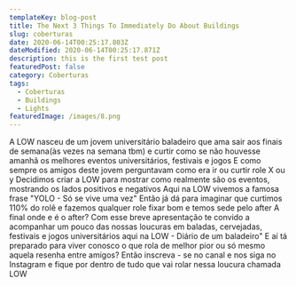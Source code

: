 ```yaml
---
templateKey: blog-post
title: The Next 3 Things To Immediately Do About Buildings
slug: coberturas
date: 2020-06-14T00:25:17.803Z
dateModified: 2020-06-14T00:25:17.871Z
description: this is the first test post
featuredPost: false
category: Coberturas
tags:
  - Coberturas
  - Buildings
  - Lights
featuredImage: /images/8.png
---
```

<!--StartFragment-->

A LOW nasceu de um jovem universitário baladeiro que ama sair aos finais de semana(às vezes na semana tbm) e curtir como se não houvesse amanhã os melhores eventos universitários, festivais e jogos E como sempre os amigos deste jovem perguntavam como era ir ou curtir role X ou y Decidimos criar a LOW para mostrar como realmente são os eventos, mostrando os lados positivos e negativos Aqui na LOW vivemos a famosa frase "YOLO - Só se vive uma vez" Então já dá para imaginar que curtimos 110% do rolê e fazemos qualquer role fixar bom e temos sede pelo after A final onde e é o after? Com esse breve apresentação te convido a acompanhar um pouco das nossas loucuras em baladas, cervejadas, festivais e jogos universitários aqui na LOW - Diário de um baladeiro" E aí tá preparado para viver conosco o que rola de melhor pior ou só mesmo aquela resenha entre amigos? Então inscreva - se no canal e nos siga no Instagram e fique por dentro de tudo que vai rolar nessa loucura chamada LOW

<!--EndFragment-->